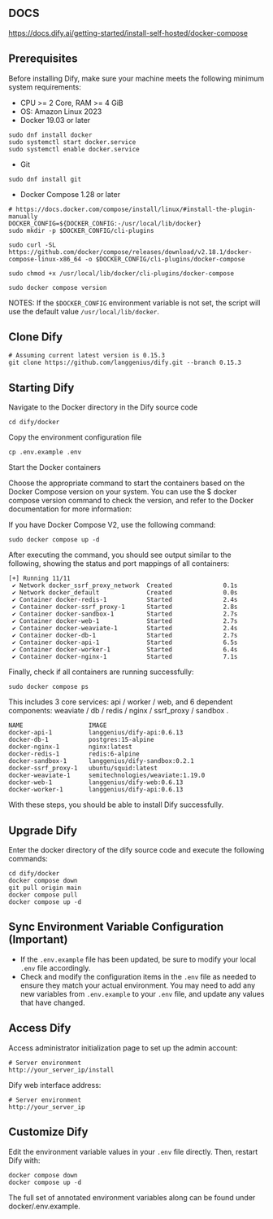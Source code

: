 
## DOCS
https://docs.dify.ai/getting-started/install-self-hosted/docker-compose

## Prerequisites

Before installing Dify, make sure your machine meets the following minimum system requirements:
- CPU >= 2 Core, RAM >= 4 GiB
- OS: Amazon Linux 2023
- Docker 19.03 or later 
```shell
sudo dnf install docker
sudo systemctl start docker.service
sudo systemctl enable docker.service
```
- Git
```shell
sudo dnf install git
```
- Docker Compose 1.28 or later
```shell
# https://docs.docker.com/compose/install/linux/#install-the-plugin-manually
DOCKER_CONFIG=${DOCKER_CONFIG:-/usr/local/lib/docker}
sudo mkdir -p $DOCKER_CONFIG/cli-plugins
```

```shell
sudo curl -SL https://github.com/docker/compose/releases/download/v2.18.1/docker-compose-linux-x86_64 -o $DOCKER_CONFIG/cli-plugins/docker-compose
```

```shell
sudo chmod +x /usr/local/lib/docker/cli-plugins/docker-compose
```

```shell
sudo docker compose version
```

NOTES:
If the `$DOCKER_CONFIG` environment variable is not set, the script will use the default value `/usr/local/lib/docker`. 

## Clone Dify

```shell
# Assuming current latest version is 0.15.3
git clone https://github.com/langgenius/dify.git --branch 0.15.3
```

## Starting Dify

Navigate to the Docker directory in the Dify source code
```
cd dify/docker
```

Copy the environment configuration file
```
cp .env.example .env
```

Start the Docker containers

Choose the appropriate command to start the containers based on the Docker Compose version on your system. You can use the $ docker compose version command to check the version, and refer to the Docker documentation for more information:

If you have Docker Compose V2, use the following command:

```shell
sudo docker compose up -d
```


After executing the command, you should see output similar to the following, showing the status and port mappings of all containers:
```
[+] Running 11/11
 ✔ Network docker_ssrf_proxy_network  Created              0.1s 
 ✔ Network docker_default             Created              0.0s 
 ✔ Container docker-redis-1           Started              2.4s 
 ✔ Container docker-ssrf_proxy-1      Started              2.8s 
 ✔ Container docker-sandbox-1         Started              2.7s 
 ✔ Container docker-web-1             Started              2.7s 
 ✔ Container docker-weaviate-1        Started              2.4s 
 ✔ Container docker-db-1              Started              2.7s 
 ✔ Container docker-api-1             Started              6.5s 
 ✔ Container docker-worker-1          Started              6.4s 
 ✔ Container docker-nginx-1           Started              7.1s
```


 Finally, check if all containers are running successfully:

```shell
sudo docker compose ps
```


This includes 3 core services: api / worker / web, and 6 dependent components: weaviate / db / redis / nginx / ssrf_proxy / sandbox .

```
NAME                  IMAGE                              
docker-api-1          langgenius/dify-api:0.6.13      
docker-db-1           postgres:15-alpine                 
docker-nginx-1        nginx:latest                       
docker-redis-1        redis:6-alpine                    
docker-sandbox-1      langgenius/dify-sandbox:0.2.1    
docker-ssrf_proxy-1   ubuntu/squid:latest                
docker-weaviate-1     semitechnologies/weaviate:1.19.0      
docker-web-1          langgenius/dify-web:0.6.13         
docker-worker-1       langgenius/dify-api:0.6.13        
```
With these steps, you should be able to install Dify successfully.

## Upgrade Dify

Enter the docker directory of the dify source code and execute the following commands:
```
cd dify/docker
docker compose down
git pull origin main
docker compose pull
docker compose up -d
```

## Sync Environment Variable Configuration (Important)

- If the `.env.example` file has been updated, be sure to modify your local `.env` file accordingly.
- Check and modify the configuration items in the `.env` file as needed to ensure they match your actual environment. You may need to add any new variables from `.env.example` to your `.env` file, and update any values that have changed.


## Access Dify

Access administrator initialization page to set up the admin account:
```shell
# Server environment
http://your_server_ip/install
```

Dify web interface address:
```shell
# Server environment
http://your_server_ip
```

## Customize Dify
Edit the environment variable values in your `.env` file directly. Then, restart Dify with:
```
docker compose down
docker compose up -d
```
The full set of annotated environment variables along can be found under docker/.env.example.